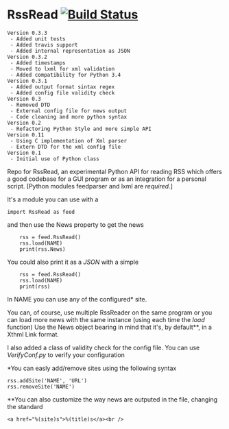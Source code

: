 RssRead [![Build Status](https://travis-ci.org/Flukas88/RssRead.svg?branch=master)](https://travis-ci.org/Flukas88/RssRead)
=======

    Version 0.3.3
     - Added unit tests
     - Added travis support 
     - Added internal representation as JSON
    Version 0.3.2
     - Added timestamps 
     - Moved to lxml for xml validation
     - Added compatibility for Python 3.4
    Version 0.3.1
     - Added output format sintax regex
     - Added config file validity check
    Version 0.3
     - Removed DTD
     - External config file for news output
     - Code cleaning and more python syntax
    Version 0.2
     - Refactoring Python Style and more simple API
    Version 0.11
     - Using C implementation of Xml parser
     - Extern DTD for the xml config file
    Version 0.1
     - Initial use of Python class

Repo for RssRead, an experimental Python API for reading RSS which offers a good codebase for a GUI program
or as an integration for a personal script. 
[Python modules feedparser and lxml are *required*.]

It's a module you can use with a 

    import RssRead as feed
    
    
and then use the News property to get the news

    
        rss = feed.RssRead()
        rss.load(NAME)
        print(rss.News)

You could also print it as a *JSON* with a simple
    
        rss = feed.RssRead()
        rss.load(NAME)
        print(rss)

In NAME you can use any of the configured* site.

You can, of course, use multiple RssReader on the same program or you can load more news with the same instance (using each time the *load* function)
Use the News object bearing in mind that it's, by default**, in a Xthml Link format.

I also added a class of validity check for the config file. 
You can use *VerifyConf.py* to verify your configuration
    

*You can easly add/remove sites using the following syntax

    rss.addSite('NAME', 'URL')
    rss.removeSite('NAME')

**You can also customize the way news are outputed in the file, changing the standard

    <a href="%(site)s">%(title)s</a><br />
